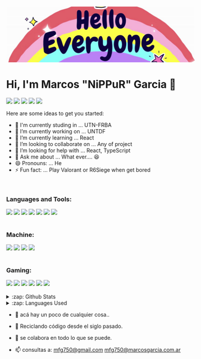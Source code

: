 <p>
  <img src="https://raw.githubusercontent.com/Vivekagent47/Vivekagent47/master/hello.svg">
</p>

# Hi, I'm  Marcos "NiPPuR" Garcia 👋

[<img src="https://img.shields.io/badge/twitter-%231DA1F2.svg?&style=for-the-badge&logo=twitter&logoColor=white">](https://twitter.com/nippur750)
[<img src="https://img.shields.io/badge/linkedin-%230077B5.svg?&style=for-the-badge&logo=linkedin&logoColor=white">](https://www.linkedin.com/in/nippur-marcos-garcia/)
[<img src="https://img.shields.io/badge/instagram-%23E4405F.svg?&style=for-the-badge&logo=instagram&logoColor=white">](https://www.instagram.com/nippur750/)
[<img src="https://img.shields.io/badge/facebook-%231877F2.svg?&style=for-the-badge&logo=facebook&logoColor=white">](https://www.facebook.com/nippur750)
[<img src="https://img.shields.io/badge/Portfolio-%23000000.svg?&style=for-the-badge">](https://github.com/nippur750/nippur750)
<!-- **Vivekagent47/Vivekagent47** is a ✨ _special_ ✨ repository because its `README.md` (this file) appears on your GitHub profile. -->

Here are some ideas to get you started:
- :school: I'm currently studing in ... UTN-FRBA
- 🔭 I’m currently working on ... UNTDF
- 🌱 I’m currently learning ... React
- 👯 I’m looking to collaborate on ... Any of project
- 🤔 I’m looking for help with ... React, TypeScript 
- 💬 Ask me about ... What ever.... :laughing:
- 😄 Pronouns: ... He
- ⚡ Fun fact: ... Play Valorant or R6Siege when get bored
<br/>

### Languages and Tools:
<div display="flex">
  <img src="https://img.shields.io/badge/html5%20-%23E34F26.svg?&style=for-the-badge&logo=html5&logoColor=white">
  <img src="https://img.shields.io/badge/css3%20-%231572B6.svg?&style=for-the-badge&logo=css3&logoColor=white">
  <img src="https://img.shields.io/badge/javascript-%23F7DF1E.svg?&style=for-the-badge&logo=javascript&logoColor=black&labelColor=black">
  <img src="https://img.shields.io/badge/react%20-%2335495e.svg?&style=for-the-badge&logo=react&logoColor=%234FC08D">
  <img src="https://img.shields.io/badge/git%20-%23F05033.svg?&style=for-the-badge&logo=git&logoColor=white"/>
  <img src="https://img.shields.io/badge/github%20-%23121011.svg?&style=for-the-badge&logo=github&logoColor=white"/>
  <img src="https://img.shields.io/badge/figma%20-%23F24E1E.svg?&style=for-the-badge&logo=figma&logoColor=white"/>
</div>
<br/>

### Machine:
<div display="flex">
  <img src="https://img.shields.io/badge/windows-MSI%20GL63%208RC-%23F50F0F.svg?&style=for-the-badge&logo=windows&logoColor=white" />
  <img src="https://img.shields.io/badge/ubuntu-MSI%20GL63%208RC-%23dd4814.svg?&style=for-the-badge&logo=ubuntu&logoColor=white">
  <img src="https://img.shields.io/badge/intel-core%20i5%208th-%230071C5.svg?&style=for-the-badge&logo=intel&logoColor=white" />
  <img src="https://img.shields.io/badge/nvidia-GeForce%20gtx1060-%2376B900.svg?&style=for-the-badge&logo=nvidia&logoColor=white" />
</div>
<br>

### Gaming:
<div display="flex">
  <img src="https://img.shields.io/badge/Steam-%23000000.svg?&style=for-the-badge&logo=steam&logoColor=white" />
  <img src="https://img.shields.io/badge/epic%20games%20-%23000000.svg?&style=for-the-badge&logo=epic%20games&logoColor=white"/>
  <img src="https://img.shields.io/badge/Valorant-%23000000.svg?&style=for-the-badge" />
  <img src="https://img.shields.io/badge/GTA5-%23000000.svg?&style=for-the-badge" />
  <img src="https://img.shields.io/badge/PUBG-%23000000.svg?&style=for-the-badge" />
  <img src="https://img.shields.io/badge/counter%20strike-%23000000.svg?&style=for-the-badge&logo=counter-strike" />
</div>
<br>

<details>
  <summary>:zap: Github Stats</summary>
  <img src="https://github-readme-stats.vercel.app/api?username=nippur750&&show_icons=true&title_color=222222&icon_color=03A87C&text_color=333333&bg_color=ffffff">
</details>

<details>
  <summary>:zap: Languages Used</summary>
  <img src="https://github-readme-stats.vercel.app/api/top-langs/?username=nippur750&layout=compact&bg_color=ffffff&text_color=333333">
</details>


- 👀 acá hay un poco de cualquier cosa..

- 🌱 Reciclando código desde el siglo pasado.

- 💞️ se colabora en todo lo que se puede.

- 📫 consultas a: mfg750@gmail.com mfg750@marcosgarcia.com.ar

<!---
nippur750/nippur750 is a ✨ special ✨ repository because its `README.md` (this file) appears on your GitHub profile.
You can click the Preview link to take a look at your changes.
--->
